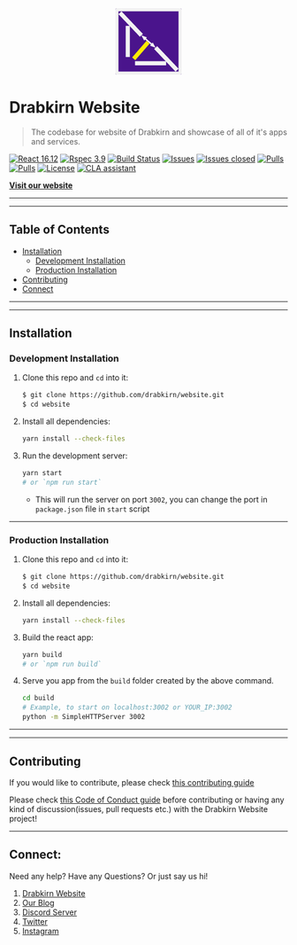 <div align="center">
  <img src="https://github.com/drabkirn/website/raw/master/drabkirn-logo-120x120.png"/>
</div>

# Drabkirn Website

> The codebase for website of Drabkirn and showcase of all of it's apps and services.

<!-- Add language, main frameworks used from shields.io. Example -->
[![React 16.12](https://img.shields.io/badge/React-v16.12-blue.svg)](https://reactjs.org/docs)
[![Rspec 3.9](https://img.shields.io/badge/RSpec-v3.9-red.svg)](http://rspec.info/)
[![Build Status](https://travis-ci.org/drabkirn/website.svg?branch=master)](https://travis-ci.org/drabkirn/website)
[![Issues](https://img.shields.io/github/issues/drabkirn/website.svg)](https://github.com/drabkirn/website/issues)
[![Issues closed](https://img.shields.io/github/issues-closed/drabkirn/website.svg)](https://github.com/drabkirn/website/issues)
[![Pulls](https://img.shields.io/github/issues-pr/drabkirn/website.svg)](https://github.com/drabkirn/website/pulls)
[![Pulls](https://img.shields.io/github/issues-pr-closed/drabkirn/website.svg)](https://github.com/drabkirn/website/pulls)
[![License](https://img.shields.io/github/license/drabkirn/website.svg)](https://choosealicense.com/licenses/agpl-3.0/)
[![CLA assistant](https://cla-assistant.io/readme/badge/drabkirn/website)](https://cla-assistant.io/drabkirn/website)

**[Visit our website](https://drabkirn.cdadityang.xyz)**

-----
-----

## Table of Contents
- [Installation](#installation)
  - [Development Installation](#development-installation)
  - [Production Installation](#production-installation)
- [Contributing](#contributing)
- [Connect](#connect)

-----
-----

## Installation
### Development Installation
1. Clone this repo and `cd` into it:
    ```bash
    $ git clone https://github.com/drabkirn/website.git
    $ cd website
    ```

2. Install all dependencies:
    ```bash
    yarn install --check-files
    ```

3. Run the development server:
    ```bash
    yarn start
    # or `npm run start`
    ```
    - This will run the server on port `3002`, you can change the port in `package.json` file in `start` script

-----

### Production Installation
1. Clone this repo and `cd` into it:
    ```bash
    $ git clone https://github.com/drabkirn/website.git
    $ cd website
    ```

2. Install all dependencies:
    ```bash
    yarn install --check-files
    ```

3. Build the react app:
    ```bash
    yarn build
    # or `npm run build`
    ```

4. Serve you app from the `build` folder created by the above command.
    ```bash
    cd build
    # Example, to start on localhost:3002 or YOUR_IP:3002
    python -m SimpleHTTPServer 3002
    ```

-----
-----

## Contributing
If you would like to contribute, please check [this contributing guide](https://github.com/drabkirn/website/blob/master/CONTRIBUTING.md)

Please check [this Code of Conduct guide](https://github.com/drabkirn/website/blob/master/CODE_OF_CONDUCT.md) before contributing or having any kind of discussion(issues, pull requests etc.) with the Drabkirn Website project!

-----

## Connect:
Need any help? Have any Questions? Or just say us hi!

1. [Drabkirn Website](https://go.cdadityang.xyz/drab)
2. [Our Blog](https://go.cdadityang.xyz/blog)
3. [Discord Server](https://go.cdadityang.xyz/discord)
4. [Twitter](https://go.cdadityang.xyz/DtwtK)
5. [Instagram](https://go.cdadityang.xyz/DinsK)